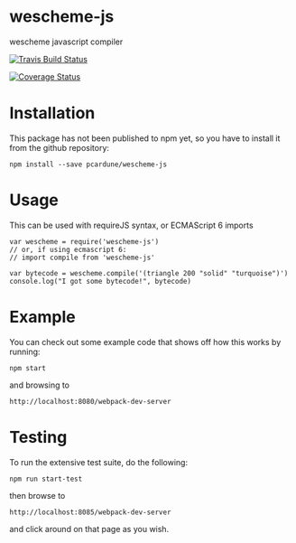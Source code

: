 # wescheme-js
wescheme javascript compiler

[![Travis Build Status][build-badge]][build]

[![Coverage Status](https://coveralls.io/repos/bootstrapworld/wescheme-js/badge.svg?branch=master&service=github)](https://coveralls.io/github/bootstrapworld/wescheme-js?branch=master)

# Installation

This package has not been published to npm yet, so you have to install it from
the github repository:

    npm install --save pcardune/wescheme-js

# Usage

This can be used with requireJS syntax, or ECMAScript 6 imports

    var wescheme = require('wescheme-js')
    // or, if using ecmascript 6:
    // import compile from 'wescheme-js'

    var bytecode = wescheme.compile('(triangle 200 "solid" "turquoise")')
    console.log("I got some bytecode!", bytecode)

# Example

You can check out some example code that shows off how this works by running:

    npm start

and browsing to

    http://localhost:8080/webpack-dev-server

# Testing

To run the extensive test suite, do the following:

    npm run start-test

then browse to

    http://localhost:8085/webpack-dev-server

and click around on that page as you wish.

[build-badge]: https://travis-ci.org/react-bootstrap/react-bootstrap.svg?branch=master
[build]: https://travis-ci.org/bootstrapworld/wescheme-js
